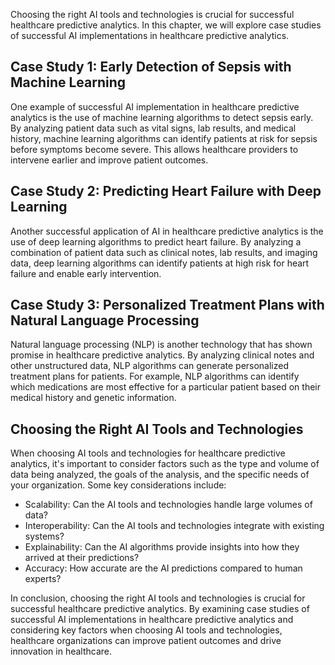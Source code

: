 
Choosing the right AI tools and technologies is crucial for successful healthcare predictive analytics. In this chapter, we will explore case studies of successful AI implementations in healthcare predictive analytics.

Case Study 1: Early Detection of Sepsis with Machine Learning
-------------------------------------------------------------

One example of successful AI implementation in healthcare predictive analytics is the use of machine learning algorithms to detect sepsis early. By analyzing patient data such as vital signs, lab results, and medical history, machine learning algorithms can identify patients at risk for sepsis before symptoms become severe. This allows healthcare providers to intervene earlier and improve patient outcomes.

Case Study 2: Predicting Heart Failure with Deep Learning
---------------------------------------------------------

Another successful application of AI in healthcare predictive analytics is the use of deep learning algorithms to predict heart failure. By analyzing a combination of patient data such as clinical notes, lab results, and imaging data, deep learning algorithms can identify patients at high risk for heart failure and enable early intervention.

Case Study 3: Personalized Treatment Plans with Natural Language Processing
---------------------------------------------------------------------------

Natural language processing (NLP) is another technology that has shown promise in healthcare predictive analytics. By analyzing clinical notes and other unstructured data, NLP algorithms can generate personalized treatment plans for patients. For example, NLP algorithms can identify which medications are most effective for a particular patient based on their medical history and genetic information.

Choosing the Right AI Tools and Technologies
--------------------------------------------

When choosing AI tools and technologies for healthcare predictive analytics, it's important to consider factors such as the type and volume of data being analyzed, the goals of the analysis, and the specific needs of your organization. Some key considerations include:

* Scalability: Can the AI tools and technologies handle large volumes of data?
* Interoperability: Can the AI tools and technologies integrate with existing systems?
* Explainability: Can the AI algorithms provide insights into how they arrived at their predictions?
* Accuracy: How accurate are the AI predictions compared to human experts?

In conclusion, choosing the right AI tools and technologies is crucial for successful healthcare predictive analytics. By examining case studies of successful AI implementations in healthcare predictive analytics and considering key factors when choosing AI tools and technologies, healthcare organizations can improve patient outcomes and drive innovation in healthcare.
